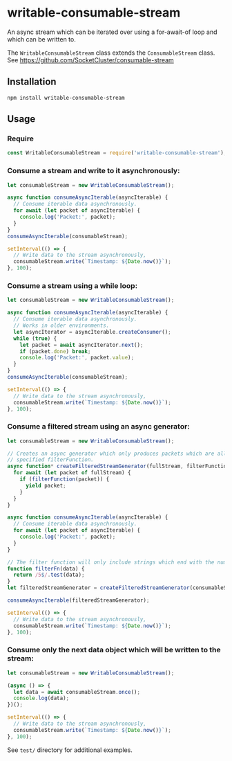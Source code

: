 # writable-consumable-stream
An async stream which can be iterated over using a for-await-of loop and which can be written to.

The `WritableConsumableStream` class extends the `ConsumableStream` class.  
See https://github.com/SocketCluster/consumable-stream

## Installation

```
npm install writable-consumable-stream
```

## Usage

### Require

```js
const WritableConsumableStream = require('writable-consumable-stream');
```

### Consume a stream and write to it asynchronously:

```js
let consumableStream = new WritableConsumableStream();

async function consumeAsyncIterable(asyncIterable) {
  // Consume iterable data asynchronously.
  for await (let packet of asyncIterable) {
    console.log('Packet:', packet);
  }
}
consumeAsyncIterable(consumableStream);

setInterval(() => {
  // Write data to the stream asynchronously,
  consumableStream.write(`Timestamp: ${Date.now()}`);
}, 100);
```

### Consume a stream using a while loop:

```js
let consumableStream = new WritableConsumableStream();

async function consumeAsyncIterable(asyncIterable) {
  // Consume iterable data asynchronously.
  // Works in older environments.
  let asyncIterator = asyncIterable.createConsumer();
  while (true) {
    let packet = await asyncIterator.next();
    if (packet.done) break;
    console.log('Packet:', packet.value);
  }
}
consumeAsyncIterable(consumableStream);

setInterval(() => {
  // Write data to the stream asynchronously,
  consumableStream.write(`Timestamp: ${Date.now()}`);
}, 100);
```

### Consume a filtered stream using an async generator:

```js
let consumableStream = new WritableConsumableStream();

// Creates an async generator which only produces packets which are allowed by the
// specified filterFunction.
async function* createFilteredStreamGenerator(fullStream, filterFunction) {
  for await (let packet of fullStream) {
    if (filterFunction(packet)) {
      yield packet;
    }
  }
}

async function consumeAsyncIterable(asyncIterable) {
  // Consume iterable data asynchronously.
  for await (let packet of asyncIterable) {
    console.log('Packet:', packet);
  }
}

// The filter function will only include strings which end with the number 5.
function filterFn(data) {
  return /5$/.test(data);
}
let filteredStreamGenerator = createFilteredStreamGenerator(consumableStream, filterFn);

consumeAsyncIterable(filteredStreamGenerator);

setInterval(() => {
  // Write data to the stream asynchronously,
  consumableStream.write(`Timestamp: ${Date.now()}`);
}, 100);
```

### Consume only the next data object which will be written to the stream:

```js
let consumableStream = new WritableConsumableStream();

(async () => {
  let data = await consumableStream.once();
  console.log(data);
})();

setInterval(() => {
  // Write data to the stream asynchronously,
  consumableStream.write(`Timestamp: ${Date.now()}`);
}, 100);
```

See `test/` directory for additional examples.
